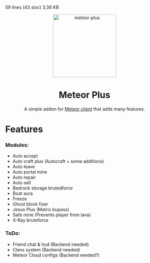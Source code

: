 59 lines (43 sloc)  3.38 KB


<div align="center">
	<img src="https://olejka.ru/s/c543417566.png" alt="meteor-plus" width="200px"/>
	<h1>Meteor Plus</h1>
	<p>A simple addon for <a href="https://github.com/MeteorDevelopment/meteor-client">Meteor client</a> that adds many features.</p>
</div>

# Features
### Modules:
- Auto accept
- Auto craft plus (Autocraft + some additions)
- Auto leave
- Auto portal mine
- Auto repair
- Auto sell
- Bedrock storage brutedforce
- Boat aura
- Freeze
- Ghost block fixer
- Jesus Plus (Matrix bupass)
- Safe mine (Prevents player from lava)
- X-Ray bruteforce

### ToDo:
- Friend chat & hud (Backend needed)
- Clans system (Backend needed)
- Meteor Cloud configs (Backend needed?)
